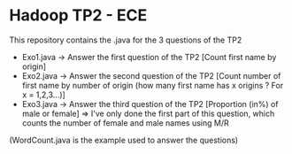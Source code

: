 # Hadoop TP2 - ECE 

This repository contains the .java for the 3 questions of the TP2

* Exo1.java -> Answer the first question of the TP2 [Count first name by origin]
* Exo2.java -> Answer the second question of the TP2 [Count number of first name by number of origin (how many first name has x origins ? For x = 1,2,3...)]
* Exo3.java -> Answer the third question of the TP2 [Proportion (in%) of male or female] => I've only done the first part of this question, which counts the number of female and male names using M/R

(WordCount.java is the example used to answer the questions)


